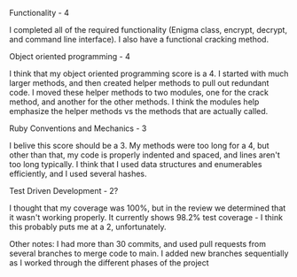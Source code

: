 Functionality - 4

I completed all of the required functionality (Enigma class, encrypt, decrypt, and command line interface). I also have a functional cracking method.


Object oriented programming - 4

I think that my object oriented programming score is a 4. I started with much larger methods, and then created helper methods to pull out redundant code. I moved these helper methods to two modules, one for the crack method, and another for the other methods. I think the modules help emphasize the helper methods vs the methods that are actually called. 

Ruby Conventions and Mechanics - 3 

I belive this score should be a 3. My methods were too long for a 4, but other than that, my code is properly indented and spaced, and lines aren't too long typically. I think that I used data structures and enumerables efficiently, and I used several hashes. 


Test Driven Development - 2?

I thought that my coverage was 100%, but in the review we determined that it wasn't working properly. It currently shows 98.2% test coverage - I think this probably puts me at a 2, unfortunately. 


Other notes:
I had more than 30 commits, and used pull requests from several branches to merge code to main. I added new branches sequentially as I worked through the different phases of the project 
